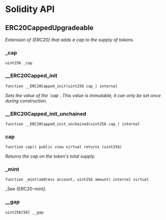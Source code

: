# Solidity API

## ERC20CappedUpgradeable

_Extension of {ERC20} that adds a cap to the supply of tokens._

### _cap

```solidity
uint256 _cap
```

### __ERC20Capped_init

```solidity
function __ERC20Capped_init(uint256 cap_) internal
```

_Sets the value of the &#x60;cap&#x60;. This value is immutable, it can only be
set once during construction._

### __ERC20Capped_init_unchained

```solidity
function __ERC20Capped_init_unchained(uint256 cap_) internal
```

### cap

```solidity
function cap() public view virtual returns (uint256)
```

_Returns the cap on the token&#x27;s total supply._

### _mint

```solidity
function _mint(address account, uint256 amount) internal virtual
```

_See {ERC20-_mint}._

### __gap

```solidity
uint256[50] __gap
```


